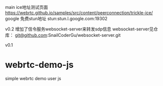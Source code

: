 main
ice地址测试页面
https://webrtc.github.io/samples/src/content/peerconnection/trickle-ice/
google 免费stun地址
stun:stun.l.google.com:19302

v0.2
增加了信令服务websocket-server来转发sdp信息
websocket-server见仓库：
git@github.com:SnailCoderGu/websocket-server.git

v0.1
# webrtc-demo-js
simple webrtc demo user js
